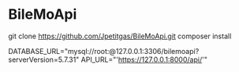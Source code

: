 # BileMoApi
git clone https://github.com/Jpetitgas/BileMoApi.git
composer install

DATABASE_URL="mysql://root:@127.0.0.1:3306/bilemoapi?serverVersion=5.7.31"
API_URL="'https://127.0.0.1:8000/api/'"
